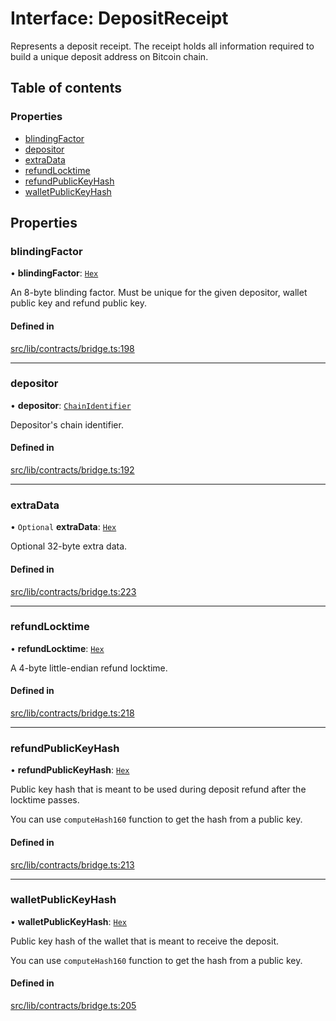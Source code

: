 # Interface: DepositReceipt

Represents a deposit receipt. The receipt holds all information required
to build a unique deposit address on Bitcoin chain.

## Table of contents

### Properties

- [blindingFactor](DepositReceipt.md#blindingfactor)
- [depositor](DepositReceipt.md#depositor)
- [extraData](DepositReceipt.md#extradata)
- [refundLocktime](DepositReceipt.md#refundlocktime)
- [refundPublicKeyHash](DepositReceipt.md#refundpublickeyhash)
- [walletPublicKeyHash](DepositReceipt.md#walletpublickeyhash)

## Properties

### blindingFactor

• **blindingFactor**: [`Hex`](../classes/Hex.md)

An 8-byte blinding factor. Must be unique for the given depositor, wallet
public key and refund public key.

#### Defined in

[src/lib/contracts/bridge.ts:198](https://github.com/keep-network/tbtc-v2/blob/main/typescript/src/lib/contracts/bridge.ts#L198)

___

### depositor

• **depositor**: [`ChainIdentifier`](ChainIdentifier.md)

Depositor's chain identifier.

#### Defined in

[src/lib/contracts/bridge.ts:192](https://github.com/keep-network/tbtc-v2/blob/main/typescript/src/lib/contracts/bridge.ts#L192)

___

### extraData

• `Optional` **extraData**: [`Hex`](../classes/Hex.md)

Optional 32-byte extra data.

#### Defined in

[src/lib/contracts/bridge.ts:223](https://github.com/keep-network/tbtc-v2/blob/main/typescript/src/lib/contracts/bridge.ts#L223)

___

### refundLocktime

• **refundLocktime**: [`Hex`](../classes/Hex.md)

A 4-byte little-endian refund locktime.

#### Defined in

[src/lib/contracts/bridge.ts:218](https://github.com/keep-network/tbtc-v2/blob/main/typescript/src/lib/contracts/bridge.ts#L218)

___

### refundPublicKeyHash

• **refundPublicKeyHash**: [`Hex`](../classes/Hex.md)

Public key hash that is meant to be used during deposit refund after the
locktime passes.

You can use `computeHash160` function to get the hash from a public key.

#### Defined in

[src/lib/contracts/bridge.ts:213](https://github.com/keep-network/tbtc-v2/blob/main/typescript/src/lib/contracts/bridge.ts#L213)

___

### walletPublicKeyHash

• **walletPublicKeyHash**: [`Hex`](../classes/Hex.md)

Public key hash of the wallet that is meant to receive the deposit.

You can use `computeHash160` function to get the hash from a public key.

#### Defined in

[src/lib/contracts/bridge.ts:205](https://github.com/keep-network/tbtc-v2/blob/main/typescript/src/lib/contracts/bridge.ts#L205)
